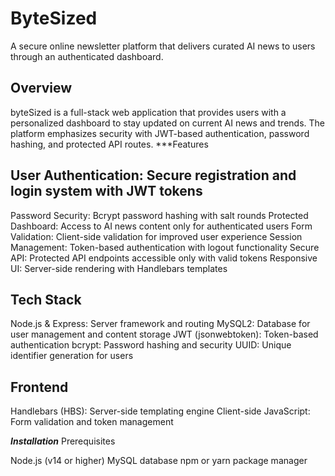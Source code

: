 # ByteSized 
A secure online newsletter platform that delivers curated AI news to users through an authenticated dashboard.

## Overview
byteSized is a full-stack web application that provides users with a personalized dashboard to stay updated on current AI news and trends. The platform emphasizes security with JWT-based authentication, password hashing, and protected API routes.
***Features

## User Authentication: Secure registration and login system with JWT tokens
Password Security: Bcrypt password hashing with salt rounds
Protected Dashboard: Access to AI news content only for authenticated users
Form Validation: Client-side validation for improved user experience
Session Management: Token-based authentication with logout functionality
Secure API: Protected API endpoints accessible only with valid tokens
Responsive UI: Server-side rendering with Handlebars templates

## Tech Stack

Node.js & Express: Server framework and routing
MySQL2: Database for user management and content storage
JWT (jsonwebtoken): Token-based authentication
bcrypt: Password hashing and security
UUID: Unique identifier generation for users

## Frontend

Handlebars (HBS): Server-side templating engine
Client-side JavaScript: Form validation and token management

***Installation***
Prerequisites

Node.js (v14 or higher)
MySQL database
npm or yarn package manager
